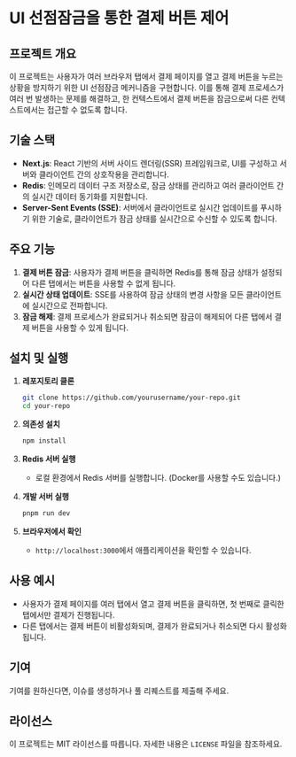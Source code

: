 # UI 선점잠금을 통한 결제 버튼 제어

## 프로젝트 개요

이 프로젝트는 사용자가 여러 브라우저 탭에서 결제 페이지를 열고 결제 버튼을 누르는 상황을 방지하기 위한 UI 선점잠금 메커니즘을 구현합니다. 이를 통해 결제 프로세스가 여러 번 발생하는 문제를 해결하고, 한 컨텍스트에서 결제 버튼을 잠금으로써 다른 컨텍스트에서는 접근할 수 없도록 합니다.

## 기술 스택

- **Next.js**: React 기반의 서버 사이드 렌더링(SSR) 프레임워크로, UI를 구성하고 서버와 클라이언트 간의 상호작용을 관리합니다.
- **Redis**: 인메모리 데이터 구조 저장소로, 잠금 상태를 관리하고 여러 클라이언트 간의 실시간 데이터 동기화를 지원합니다.
- **Server-Sent Events (SSE)**: 서버에서 클라이언트로 실시간 업데이트를 푸시하기 위한 기술로, 클라이언트가 잠금 상태를 실시간으로 수신할 수 있도록 합니다.

## 주요 기능

1. **결제 버튼 잠금**: 사용자가 결제 버튼을 클릭하면 Redis를 통해 잠금 상태가 설정되어 다른 탭에서는 버튼을 사용할 수 없게 됩니다.
2. **실시간 상태 업데이트**: SSE를 사용하여 잠금 상태의 변경 사항을 모든 클라이언트에 실시간으로 전파합니다.
3. **잠금 해제**: 결제 프로세스가 완료되거나 취소되면 잠금이 해제되어 다른 탭에서 결제 버튼을 사용할 수 있게 됩니다.

## 설치 및 실행

1. **레포지토리 클론**
   ```bash
   git clone https://github.com/yourusername/your-repo.git
   cd your-repo
   ```

2. **의존성 설치**
   ```bash
   npm install
   ```

3. **Redis 서버 실행**
   - 로컬 환경에서 Redis 서버를 실행합니다. (Docker를 사용할 수도 있습니다.)

4. **개발 서버 실행**
   ```bash
   pnpm run dev
   ```

5. **브라우저에서 확인**
   - `http://localhost:3000`에서 애플리케이션을 확인할 수 있습니다.

## 사용 예시

- 사용자가 결제 페이지를 여러 탭에서 열고 결제 버튼을 클릭하면, 첫 번째로 클릭한 탭에서만 결제가 진행됩니다.
- 다른 탭에서는 결제 버튼이 비활성화되며, 결제가 완료되거나 취소되면 다시 활성화됩니다.

## 기여

기여를 원하신다면, 이슈를 생성하거나 풀 리퀘스트를 제출해 주세요.

## 라이선스

이 프로젝트는 MIT 라이선스를 따릅니다. 자세한 내용은 `LICENSE` 파일을 참조하세요.